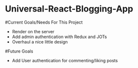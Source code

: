 # Universal-React-Blogging-App

#Current Goals/Needs For This Project
* Render on the server
* Add admin authentication with Redux and JOTs
* Overhaul a nice little design

#Future Goals
* Add User authentication for commenting/liking posts
